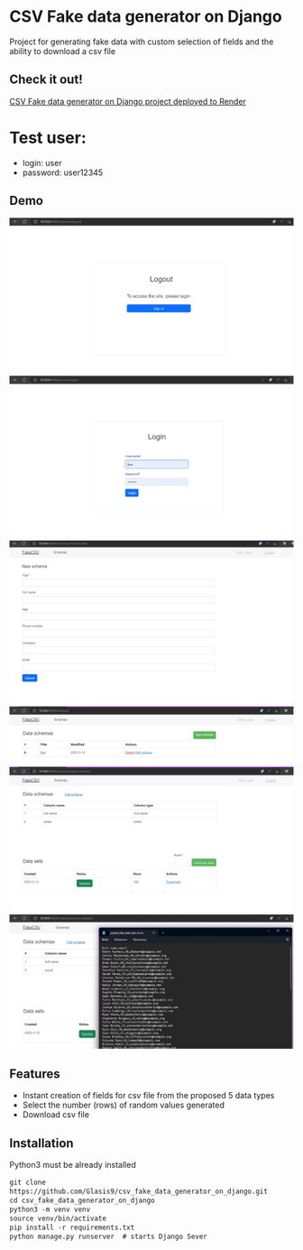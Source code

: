 # CSV Fake data generator on Django

Project for generating fake data with custom selection of fields and the ability to download a csv file

## Check it out!

[CSV Fake data generator on Django project deployed to Render](https://csv-fake-data-generator-on-django.onrender.com)

# Test user:
* login: user
* password: user12345

## Demo

![Demo1](Demo1.jpg)
![Demo2](Demo2.jpg)
![Demo3](Demo3.jpg)
![Demo4](Demo4.jpg)
![Demo5](Demo5.jpg)
![Demo6](Demo6.jpg)

## Features

* Instant creation of fields for csv file from the proposed 5 data types
* Select the number (rows) of random values generated
* Download csv file

## Installation

Python3 must be already installed

```shell
git clone https://github.com/Glasis9/csv_fake_data_generator_on_django.git
cd csv_fake_data_generator_on_django
python3 -m venv venv
source venv/bin/activate
pip install -r requirements.txt
python manage.py runserver  # starts Django Sever
```
